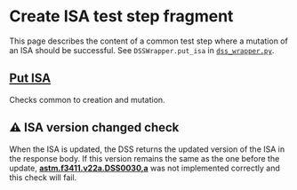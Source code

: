 # Create ISA test step fragment

This page describes the content of a common test step where a mutation of an ISA should be successful.
See `DSSWrapper.put_isa` in [`dss_wrapper.py`](../../../dss_wrapper.py).

## [Put ISA](put_isa.md)

Checks common to creation and mutation.

## ⚠️ ISA version changed check

When the ISA is updated, the DSS returns the updated version of the ISA in the response body.  If this version remains the same as the one before the update, **[astm.f3411.v22a.DSS0030,a](../../../../../../requirements/astm/f3411/v22a.md)** was not implemented correctly and this check will fail.
